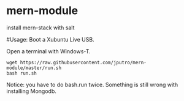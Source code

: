 # mern-module
install mern-stack with salt

#Usage:
Boot a Xubuntu Live USB.

Open a terminal with Windows-T.

	wget https://raw.githubusercontent.com/jputro/mern-module/master/run.sh
	bash run.sh

Notice: you have to do bash.run twice. Something is still wrong with installing Mongodb.
